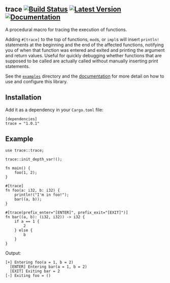 trace
[![Build Status](https://img.shields.io/travis/gsingh93/trace/master)](https://travis-ci.org/gsingh93/trace)
[![Latest Version](https://img.shields.io/crates/v/trace.svg)](https://crates.io/crates/trace)
[![Documentation](https://docs.rs/trace/badge.svg)](https://docs.rs/trace)
-----

A procedural macro for tracing the execution of functions.

Adding `#[trace]` to the top of functions, `mod`s, or `impl`s will insert `println!` statements at the beginning and the end of the affected functions, notifying you of when that function was entered and exited and printing the argument and return values. Useful for quickly debugging whether functions that are supposed to be called are actually called without manually inserting print statements.

See the [`examples`](examples/) directory and the [documentation](https://docs.rs/trace) for more detail on how to use and configure this library.

## Installation

Add it as a dependency in your `Cargo.toml` file:
```
[dependencies]
trace = "1.0.1"
```

## Example

```
use trace::trace;

trace::init_depth_var!();

fn main() {
    foo(1, 2);
}

#[trace]
fn foo(a: i32, b: i32) {
    println!("I'm in foo!");
    bar((a, b));
}

#[trace(prefix_enter="[ENTER]", prefix_exit="[EXIT]")]
fn bar((a, b): (i32, i32)) -> i32 {
    if a == 1 {
        2
    } else {
        b
    }
}
```

Output:
```
[+] Entering foo(a = 1, b = 2)
  [ENTER] Entering bar(a = 1, b = 2)
  [EXIT] Exiting bar = 2
[-] Exiting foo = ()
```

